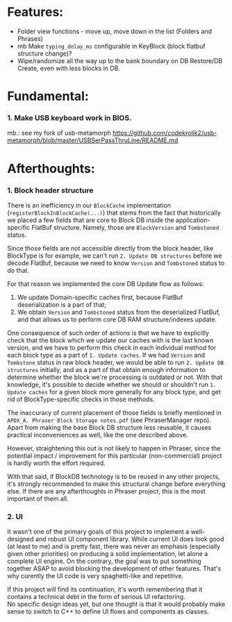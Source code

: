 # Features:

- Folder view functions - move up, move down in the list (Folders and Phrases)
- mb Make `typing_delay_ms` configurable in KeyBlock (block flatbuf structure change)?
- Wipe/randomize all the way up to the bank boundary on DB Restore/DB Create, even with less blocks in DB.

# Fundamental:

### 1. Make USB keyboard work in BIOS.

mb.: see my fork of usb-metamorph
https://github.com/codekrolik2/usb-metamorph/blob/master/USBSerPassThruLine/README.md


# Afterthoughts:

### 1. Block header structure

There is an inefficiency in our `BlockCache` implementation (`registerBlockInBlockCache(...)`) that stems from the fact that historically we placed a few fields that are core to Block DB inside the application-specific FlatBuf structure.
Namely, those are `BlockVersion` and `Tombstoned` status.

Since those fields are not accessible directly from the block header, like BlockType is for example, we can't run `2. Update DB structures` before we decode FlatBuf, because we need to know `Version` and `Tombstoned` status to do that.

For that reason we implemented the core DB Update flow as follows:
  1. We update Domain-specific caches first, because FlatBuf deserialization is a part of that;
  2. We obtain `Version` and `Tombstoned` status from the deserialized FlatBuf, and that allows us to perform core DB RAM structure/indexes update.

One consequence of such order of actions is that we have to explicitly check that the block which we update our caches with
  is the last known version, and we have to perform this check in each individual method for each block type as a part of `1. Update caches`.
If we had `Version` and `Tombstone` status in raw block header, we would be able to run `2. Update DB structures` initially,
  and as a part of that obtain enough information to determine whether the block we're processing is outdated or not.
With that knowledge, it's possible to decide whether we should or shouldn't run `1. Update caches` for a given block more generally for any block type, and get rid of BlockType-specific checks in those methods.

The inaccuracy of current placement of those fields is briefly mentioned in `APDX_A. Phraser Block Storage notes.pdf` (see PhraserManager repo).
Apart from making the base Block DB structure less reusable, it causes practical inconveniences as well, like the one described above.

However, straightening this out is not likely to happen in Phraser, since the potential impact / improvement for this particular (non-commercial) project is hardly worth the effort required.

With that said, if BlockDB technology is to be reused in any other projects, it's strongly recommended to make this structural change before everything else. If there are any afterthoughts in Phraser project, this is the most important of them all.

### 2. UI

It wasn't one of the primary goals of this project to implement a well-designed and robust UI component library.
While current UI does look good (at least to me) and is pretty fast, there was never an emphasis (especially given other priorities) on producing a solid implementation, let alone a complete UI engine. On the contrary, the goal was to put something together ASAP to avoid blocking the development of other features.
That's why curently the UI code is very spaghetti-like and repetitive.

If this project will find its continuation, it's worth remembering that it contains a technical debt in the form of serious UI refactoring.  
No specific design ideas yet, but one thought is that it would probably make sense to switch to C++ to define UI flows and components as classes.